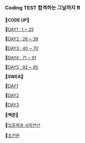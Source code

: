### Coding TEST 합격하는 그날까지 ❗❗


**🎃CODE UP🎃**

📌[DAY1 : 1 ~ 25](./code_up/day1.md)

📌[DAY2 : 26 ~ 39](./code_up/day2.md)

📌[DAY3 : 40 ~ 70](./code_up/day3.md)

📌[DAY4 : 71 ~ 91](./code_up/day4.md)

📌[DAY5 : 92 ~ 95](./code_up/day5.md)

**🎃SWEA🎃**

📌[DAY1](./SWEA/day1/)

📌[DAY2](./SWEA/day2/)

📌[DAY3](./SWEA/day3/)

**🎃백준🎃**

📌[입출력과 사칙연산](./%EB%B0%B1%EC%A4%80/%EC%9E%85%EC%B6%9C%EB%A0%A5%EA%B3%BC%20%EC%82%AC%EC%B9%99%EC%97%B0%EC%82%B0/)

📌[조건문](./%EB%B0%B1%EC%A4%80/%EC%A1%B0%EA%B1%B4%EB%AC%B8/)
